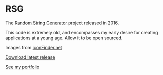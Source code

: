# RSG
The [Random String Generator project](https://reap.myportfolio.com/random-string-generator) released in 2016.

This code is extremely old, and encompasses my early desire for creating applications at a young age. Allow it to be open sourced.

Images from [iconFinder.net](https://www.iconfinder.com/)

[Download latest release](https://github.com/Reapism/RSG/releases)

[See my portfolio](https://reap.myportfolio.com/random-string-generator)
